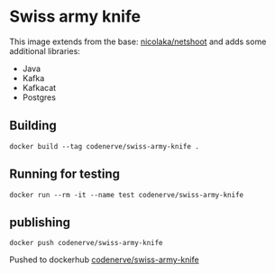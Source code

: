 # Swiss army knife

This image extends from the base: 
[nicolaka/netshoot](https://github.com/nicolaka/netshoot) 
and adds some additional libraries:

- Java 
- Kafka
- Kafkacat
- Postgres

## Building 
```
docker build --tag codenerve/swiss-army-knife .
```

## Running for testing
```
docker run --rm -it --name test codenerve/swiss-army-knife
```

## publishing
```
docker push codenerve/swiss-army-knife
```

Pushed to dockerhub [codenerve/swiss-army-knife](https://hub.docker.com/repository/docker/codenerve/swiss-army-knife) 
